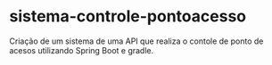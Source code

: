 # sistema-controle-pontoacesso
Criação de um sistema de uma API que realiza o contole de ponto de acesos utilizando Spring Boot e gradle.
